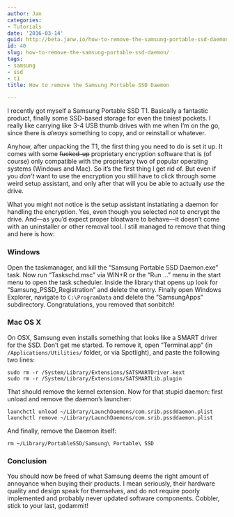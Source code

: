 ```yaml
---
author: Jan
categories:
- Tutorials
date: '2016-03-14'
guid: http://beta.janw.io/how-to-remove-the-samsung-portable-ssd-daemon/
id: 40
slug: how-to-remove-the-samsung-portable-ssd-daemon/
tags:
- samsung
- ssd
- t1
title: How to remove the Samsung Portable SSD Daemon

---
```


I recently got myself a Samsung Portable SSD T1. Basically a fantastic product, finally some SSD-based storage for even the tiniest pockets. I really like carrying like 3-4 USB thumb drives with me when I&#8217;m on the go, since there is _always_ something to copy, and or reinstall or whatever.

Anyhow, after unpacking the T1, the first thing you need to do is set it up. It comes with some <strike>fucked-up</strike> proprietary encryption software that is (of course) only compatible with the proprietary two of popular operating systems (Windows and Mac). So it&#8217;s the first thing I get rid of. But even if you _don&#8217;t_ want to use the encryption you still have to click through some weird setup assistant, and only after that will you be able to actually _use_ the drive.

What you might not notice is the setup assistant instatiating a daemon for handling the encryption. Yes, even though you selected _not_ to encrypt the drive. And—as you&#8217;d expect proper bloatware to behave—it doesn&#8217;t come with an uninstaller or other removal tool. I still managed to remove that thing and here is how:

<!--more-->

### Windows

Open the taskmanager, and kill the &#8220;Samsung Portable SSD Daemon.exe&#8221; task. Now run &#8220;Taskschd.msc&#8221; via WIN+R or the &#8220;Run &#8230;&#8221; menu in the start menu to open the task scheduler. Inside the library that opens up look for &#8220;Samsung\_PSSD\_Registration&#8221; and delete the entry. Finally open Windows Explorer, navigate to `C:\ProgramData` and delete the &#8220;SamsungApps&#8221; subdirectory. Congratulations, you removed that sonbitch!

### Mac OS X

On OSX, Samsung even installs something that looks like a SMART driver for the SSD. Don&#8217;t get me started. To remove it, open &#8220;Terminal.app&#8221; (in `/Applications/Utilities/` folder, or via Spotlight), and paste the following two lines:

    sudo rm -r /System/Library/Extensions/SATSMARTDriver.kext
    sudo rm -r /System/Library/Extensions/SATSMARTLib.plugin


That should remove the kernel extension. Now for that stupid daemon: first unload and remove the daemon&#8217;s launcher:

    launchctl unload ~/Library/LaunchDaemons/com.srib.pssddaemon.plist
    launchctl remove ~/Library/LaunchDaemons/com.srib.pssddaemon.plist


And finally, remove the Daemon itself:

    rm ~/Library/PortableSSD/Samsung\ Portable\ SSD


### Conclusion

You should now be freed of what Samsung deems the right amount of annoyance when buying their products. I mean seriously, their hardware quality and design speak for themselves, and do not require poorly implemented and probably never updated software components. Cobbler, stick to your last, godammit!